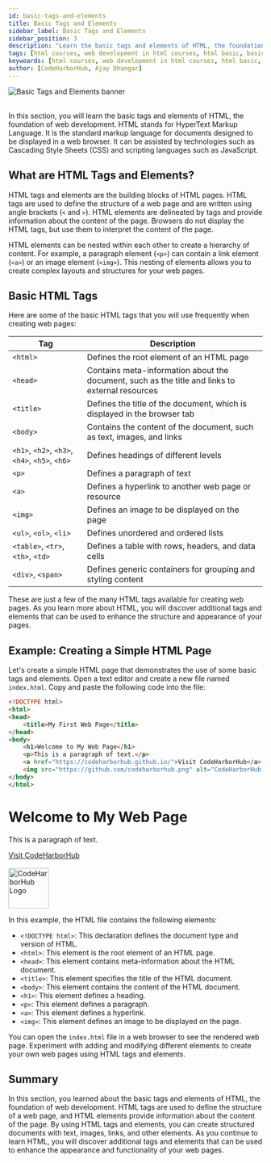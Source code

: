 ```yaml
---
id: basic-tags-and-elements
title: Basic Tags and Elements
sidebar_label: Basic Tags and Elements
sidebar_position: 3
description: "Learn the basic tags and elements of HTML, the foundation of web development."
tags: [html courses, web development in html courses, html basic, basic tags and elements]
keywoards: [html courses, web development in html courses, html basic, basic tags and elements]
author: [CodeHarborHub, Ajay Dhangar]
---
```


<img src="/courses/html/basic-tags-and-elements.png" alt="Basic Tags and Elements banner" />

<br />
<br />

In this section, you will learn the basic tags and elements of HTML, the foundation of web development. HTML stands for HyperText Markup Language. It is the standard markup language for documents designed to be displayed in a web browser. It can be assisted by technologies such as Cascading Style Sheets (CSS) and scripting languages such as JavaScript.

## What are HTML Tags and Elements?

HTML tags and elements are the building blocks of HTML pages. HTML tags are used to define the structure of a web page and are written using angle brackets (`<` and `>`). HTML elements are delineated by tags and provide information about the content of the page. Browsers do not display the HTML tags, but use them to interpret the content of the page.

HTML elements can be nested within each other to create a hierarchy of content. For example, a paragraph element (`<p>`) can contain a link element (`<a>`) or an image element (`<img>`). This nesting of elements allows you to create complex layouts and structures for your web pages.

## Basic HTML Tags

Here are some of the basic HTML tags that you will use frequently when creating web pages:

| Tag | Description |
| --- | ----------- |
| `<html>` | Defines the root element of an HTML page |
| `<head>` | Contains meta-information about the document, such as the title and links to external resources |
| `<title>` | Defines the title of the document, which is displayed in the browser tab |
| `<body>` | Contains the content of the document, such as text, images, and links |
| `<h1>`, `<h2>`, `<h3>`, `<h4>`, `<h5>`, `<h6>` | Defines headings of different levels |
| `<p>` | Defines a paragraph of text |
| `<a>` | Defines a hyperlink to another web page or resource |
| `<img>` | Defines an image to be displayed on the page |
| `<ul>`, `<ol>`, `<li>` | Defines unordered and ordered lists |
| `<table>`, `<tr>`, `<th>`, `<td>` | Defines a table with rows, headers, and data cells |
| `<div>`, `<span>` | Defines generic containers for grouping and styling content |

These are just a few of the many HTML tags available for creating web pages. As you learn more about HTML, you will discover additional tags and elements that can be used to enhance the structure and appearance of your pages.

## Example: Creating a Simple HTML Page

Let's create a simple HTML page that demonstrates the use of some basic tags and elements. Open a text editor and create a new file named `index.html`. Copy and paste the following code into the file:

```html title="index.html"
<!DOCTYPE html>
<html>
<head>
    <title>My First Web Page</title>
</head>
<body>
    <h1>Welcome to My Web Page</h1>
    <p>This is a paragraph of text.</p>
    <a href="https://codeharborhub.github.io/">Visit CodeHarborHub</a> <br /><br />
    <img src="https://github.com/codeharborhub.png" alt="CodeHarborHub Logo" width="40" />
</body>
</html>
```

<BrowserWindow url="http://127.0.0.1:5500/index.html">
    <h1>Welcome to My Web Page</h1>
    <p>This is a paragraph of text.</p>
    <a href="https://codeharborhub.github.io/">Visit CodeHarborHub</a>
    <br /><br />
    <img src="/img/nav-logo.jpg" alt="CodeHarborHub Logo" width="80" />
</BrowserWindow>

In this example, the HTML file contains the following elements:

- `<!DOCTYPE html>`: This declaration defines the document type and version of HTML.
- `<html>`: This element is the root element of an HTML page.
- `<head>`: This element contains meta-information about the HTML document.
- `<title>`: This element specifies the title of the HTML document.
- `<body>`: This element contains the content of the HTML document.
- `<h1>`: This element defines a heading.
- `<p>`: This element defines a paragraph.
- `<a>`: This element defines a hyperlink.
- `<img>`: This element defines an image to be displayed on the page.

You can open the `index.html` file in a web browser to see the rendered web page. Experiment with adding and modifying different elements to create your own web pages using HTML tags and elements.


## Summary

In this section, you learned about the basic tags and elements of HTML, the foundation of web development. HTML tags are used to define the structure of a web page, and HTML elements provide information about the content of the page. By using HTML tags and elements, you can create structured documents with text, images, links, and other elements. As you continue to learn HTML, you will discover additional tags and elements that can be used to enhance the appearance and functionality of your web pages.